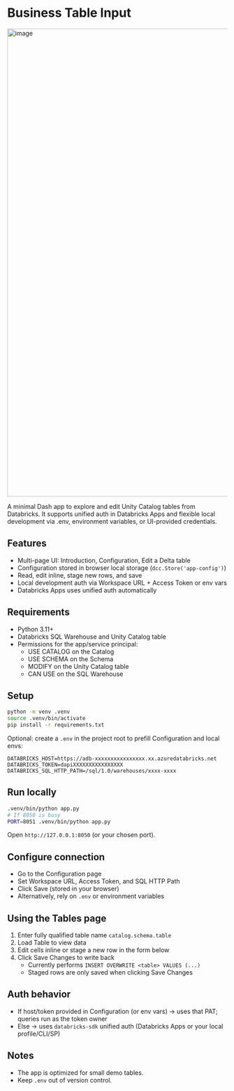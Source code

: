 # Business Table Input

<img width="1681" height="1068" alt="image" src="https://github.com/user-attachments/assets/571fd2ba-75d8-40f0-9d29-48a6c3ee51c3" />

A minimal Dash app to explore and edit Unity Catalog tables from Databricks. It supports unified auth in Databricks Apps and flexible local development via .env, environment variables, or UI-provided credentials.

## Features
- Multi-page UI: Introduction, Configuration, Edit a Delta table
- Configuration stored in browser local storage (`dcc.Store('app-config')`)
- Read, edit inline, stage new rows, and save
- Local development auth via Workspace URL + Access Token or env vars
- Databricks Apps uses unified auth automatically

## Requirements
- Python 3.11+
- Databricks SQL Warehouse and Unity Catalog table
- Permissions for the app/service principal:
  - USE CATALOG on the Catalog
  - USE SCHEMA on the Schema
  - MODIFY on the Unity Catalog table
  - CAN USE on the SQL Warehouse

## Setup
```bash
python -m venv .venv
source .venv/bin/activate
pip install -r requirements.txt
```

Optional: create a `.env` in the project root to prefill Configuration and local envs:
```env
DATABRICKS_HOST=https://adb-xxxxxxxxxxxxxxxx.xx.azuredatabricks.net
DATABRICKS_TOKEN=dapiXXXXXXXXXXXXXXXX
DATABRICKS_SQL_HTTP_PATH=/sql/1.0/warehouses/xxxx-xxxx
```

## Run locally
```bash
.venv/bin/python app.py
# If 8050 is busy
PORT=8051 .venv/bin/python app.py
```
Open `http://127.0.0.1:8050` (or your chosen port).

## Configure connection
- Go to the Configuration page
- Set Workspace URL, Access Token, and SQL HTTP Path
- Click Save (stored in your browser)
- Alternatively, rely on `.env` or environment variables

## Using the Tables page
1. Enter fully qualified table name `catalog.schema.table`
2. Load Table to view data
3. Edit cells inline or stage a new row in the form below
4. Click Save Changes to write back
   - Currently performs `INSERT OVERWRITE <table> VALUES (...)`
   - Staged rows are only saved when clicking Save Changes

## Auth behavior
- If host/token provided in Configuration (or env vars) → uses that PAT; queries run as the token owner
- Else → uses `databricks-sdk` unified auth (Databricks Apps or your local profile/CLI/SP)

## Notes
- The app is optimized for small demo tables.
- Keep `.env` out of version control.
